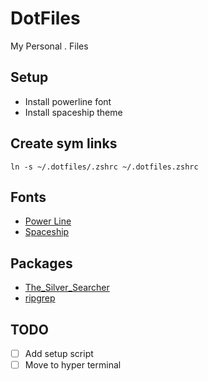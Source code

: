 # DotFiles

My Personal . Files

## Setup

-   Install powerline font
-   Install spaceship theme

## Create sym links

`ln -s ~/.dotfiles/.zshrc ~/.dotfiles.zshrc`

## Fonts

-   [Power Line](https://github.com/powerline/fonts)
-   [Spaceship](https://github.com/spaceship-prompt/spaceship-prompt)

## Packages

-   [The_Silver_Searcher](https://github.com/ggreer/the_silver_searcher)
-   [ripgrep](https://github.com/BurntSushi/ripgrep)

## TODO

-   [ ] Add setup script
-   [ ] Move to hyper terminal
